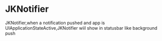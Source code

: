 # JKNotifier
JKNotifier,when a notification pushed and app is UIApplicationStateActive,JKNotifier wiil show in statusbar like background push
